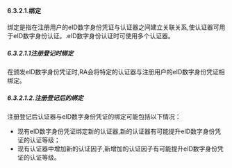 #### 6.3.2.1.绑定

绑定是指在注册用户的eID数字身份凭证与认证器之间建立关联关系,使认证器可用于eID数字身份认证。.eID数字身份认证时可使用多个认证器。

##### 6.3.2.1.1注册登记时绑定

在颁发eID数字身份凭证时,RA会将特定的认证器与注册用户的eID数字身份凭证相绑定。

##### 6.3.2.1.2.注册登记后的绑定

注册登记后认证器与eID数字身份凭证的绑定可能包括以下情况：

* 现有eID数字身份凭证绑定新的认证器,新的认证器有可能提升eID数字身份凭证的认证等级；
* 现有认证器中增加新的认证因子,新增加的认证因子有可能提升eID数字身份凭证的认证等级。



